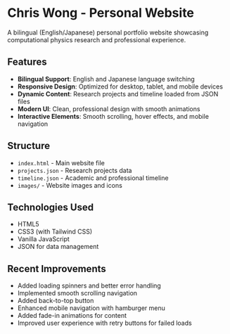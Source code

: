 # Chris Wong - Personal Website

A bilingual (English/Japanese) personal portfolio website showcasing computational physics research and professional experience.

## Features

- **Bilingual Support**: English and Japanese language switching
- **Responsive Design**: Optimized for desktop, tablet, and mobile devices
- **Dynamic Content**: Research projects and timeline loaded from JSON files
- **Modern UI**: Clean, professional design with smooth animations
- **Interactive Elements**: Smooth scrolling, hover effects, and mobile navigation

## Structure

- `index.html` - Main website file
- `projects.json` - Research projects data
- `timeline.json` - Academic and professional timeline
- `images/` - Website images and icons

## Technologies Used

- HTML5
- CSS3 (with Tailwind CSS)
- Vanilla JavaScript
- JSON for data management

## Recent Improvements

- Added loading spinners and better error handling
- Implemented smooth scrolling navigation
- Added back-to-top button
- Enhanced mobile navigation with hamburger menu
- Added fade-in animations for content
- Improved user experience with retry buttons for failed loads
